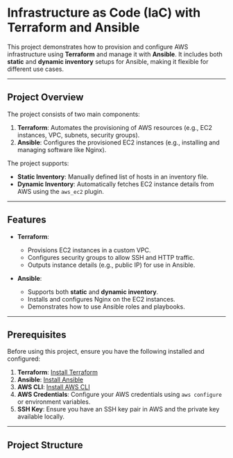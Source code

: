 # **Infrastructure as Code (IaC) with Terraform and Ansible**

This project demonstrates how to provision and configure AWS infrastructure using **Terraform** and manage it with **Ansible**. It includes both **static** and **dynamic inventory** setups for Ansible, making it flexible for different use cases.

---

## **Project Overview**

The project consists of two main components:

1. **Terraform**: Automates the provisioning of AWS resources (e.g., EC2 instances, VPC, subnets, security groups).
2. **Ansible**: Configures the provisioned EC2 instances (e.g., installing and managing software like Nginx).

The project supports:

- **Static Inventory**: Manually defined list of hosts in an inventory file.
- **Dynamic Inventory**: Automatically fetches EC2 instance details from AWS using the `aws_ec2` plugin.

---

## **Features**

- **Terraform**:

  - Provisions EC2 instances in a custom VPC.
  - Configures security groups to allow SSH and HTTP traffic.
  - Outputs instance details (e.g., public IP) for use in Ansible.

- **Ansible**:
  - Supports both **static** and **dynamic inventory**.
  - Installs and configures Nginx on the EC2 instances.
  - Demonstrates how to use Ansible roles and playbooks.

---

## **Prerequisites**

Before using this project, ensure you have the following installed and configured:

1. **Terraform**: [Install Terraform](https://learn.hashicorp.com/tutorials/terraform/install-cli)
2. **Ansible**: [Install Ansible](https://docs.ansible.com/ansible/latest/installation_guide/intro_installation.html)
3. **AWS CLI**: [Install AWS CLI](https://docs.aws.amazon.com/cli/latest/userguide/install-cliv2.html)
4. **AWS Credentials**: Configure your AWS credentials using `aws configure` or environment variables.
5. **SSH Key**: Ensure you have an SSH key pair in AWS and the private key available locally.

---

## **Project Structure**
